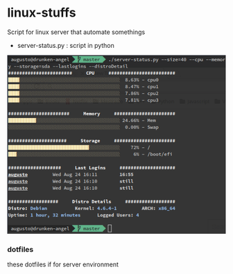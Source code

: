# linux-stuffs
Script for linux server that automate somethings


 - server-status.py : script in python
 
 ![alt tag](https://raw.githubusercontent.com/aflavio/linux-stuffs/master/server-status.png)

### dotfiles

these dotfiles if for server environment

